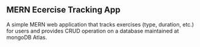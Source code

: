 ## MERN Ecercise Tracking App ##

A simple MERN web application that tracks exercises (type, duration, etc.) for users and provides CRUD operation on a database maintained at mongoDB Atlas.
